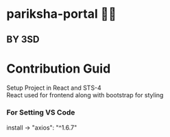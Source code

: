 # pariksha-portal 👔✨
## BY 3SD

# Contribution Guid
Setup Project in React and STS-4 <br>
React used for frontend along with bootstrap for styling <br>
### For Setting VS Code
install -> "axios": "^1.6.7"

